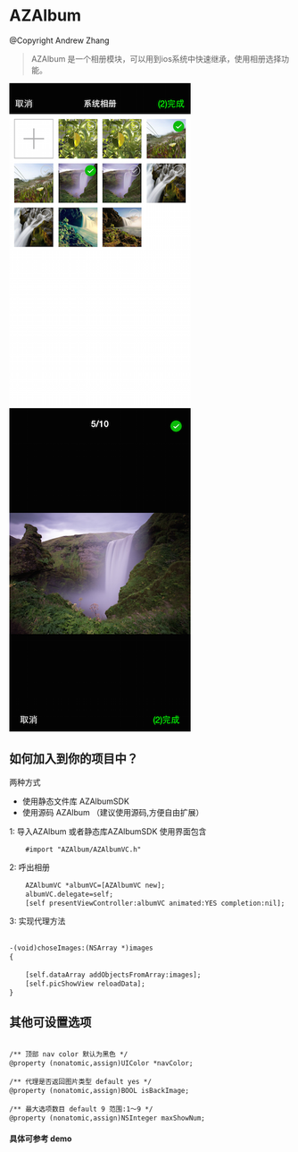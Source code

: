 # AZAlbum

@Copyright  Andrew Zhang

> AZAlbum 是一个相册模块，可以用到ios系统中快速继承，使用相册选择功能。

![](https://raw.githubusercontent.com/AndrewZhang1992/AZAlbum/master/pic/113.png)
![](https://raw.githubusercontent.com/AndrewZhang1992/AZAlbum/master/pic/112.png)

## 如何加入到你的项目中？

两种方式

* 使用静态文件库 AZAlbumSDK
* 使用源码 AZAlbum （建议使用源码,方便自由扩展）


1: 导入AZAlbum 或者静态库AZAlbumSDK  使用界面包含

```
	#import "AZAlbum/AZAlbumVC.h"

```
2: 呼出相册

```
	AZAlbumVC *albumVC=[AZAlbumVC new];
    albumVC.delegate=self;
    [self presentViewController:albumVC animated:YES completion:nil];

```

3: 实现代理方法

```
	
-(void)choseImages:(NSArray *)images
{
   
    [self.dataArray addObjectsFromArray:images];
    [self.picShowView reloadData];
}

```

## 其他可设置选项

```

/** 顶部 nav color 默认为黑色 */
@property (nonatomic,assign)UIColor *navColor;

/** 代理是否返回图片类型 default yes */
@property (nonatomic,assign)BOOL isBackImage;

/** 最大选项数目 default 9 范围:1～9 */
@property (nonatomic,assign)NSInteger maxShowNum;

```

#### 具体可参考 demo


